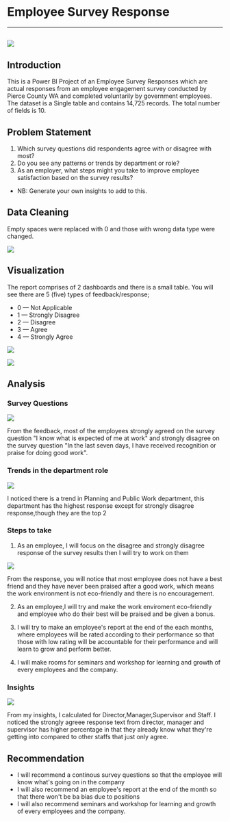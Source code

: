 # Employee Survey Response
---
![](intro.jpg)
---

## Introduction
This is a Power BI Project of an Employee Survey Responses which are actual responses from an employee engagement survey conducted by Pierce County WA and completed voluntarily by government employees. The dataset is a Single table and contains 14,725 records. The total number of fields is 10.

## Problem Statement
1.  Which survey questions did respondents agree with or disagree with most?
2.  Do you see any patterns or trends by department or role?
3.   As an employer, what steps might you take to improve employee satisfaction based on the survey results?
- NB: Generate your own insights to add to this.

## Data Cleaning
Empty spaces were replaced with 0 and those with wrong data type were changed.

![](Dataclean.JPG)

## Visualization
The report comprises of 2 dashboards and there is a small table. You will see there are 5 (five) types of feedback/response; 
-  0 — Not Applicable
-  1 — Strongly Disagree
-  2 — Disagree
-  3 — Agree 
-  4 — Strongly Agree

![](employee.JPG)

![](employee2.JPG)

## Analysis
### Survey Questions

![](employ-que1.JPG)

From the feedback, most of the employees strongly agreed on the survey question "I know what is expected of me at work" and strongly disagree on the survey question "In the last seven days, I have received recognition or praise for doing good work".

### Trends in the department role
  
![](employ-que3.JPG)

I noticed there is a trend in Planning and Public Work department, this department has the highest response except for strongly disagree response,though they are the top 2

### Steps to take
1.  As an employee, I will focus on the disagree and strongly disagree response of the survey results then I will try to work on them

![](employ-que2.JPG)

From the response, you will notice that most employee does not have a best friend and they have never been praised after a good work, which means the work environment is not eco-friendly and there is no encouragement.

2.  As an employee,I will try and make the work enviroment eco-friendly and employee who do their best will be praised and be given a bonus.
   
3.  I will try to make an employee's report at the end of the each months, where employees will be rated according to their performance so that those with low rating will be accountable for their performance and will learn to grow and perform better.

4.  I will make rooms for seminars and workshop for learning and growth of every employees and the company.

### Insights

![](employ-que4.JPG)

From my insights, I calculated for Director,Manager,Supervisor and Staff. I noticed the strongly agreee response text from director, manager and supervisor has higher percentage in that they already know what they're getting into compared to other staffs that just only agree.

## Recommendation
- I will recommend a continous survey questions so that the employee will know what's going on in the company
- I will also recommend an employee's  report at the end of the month so that there won't be ba bias due to positions
- I will also recommend seminars and workshop for learning and growth of every employees and the company.












